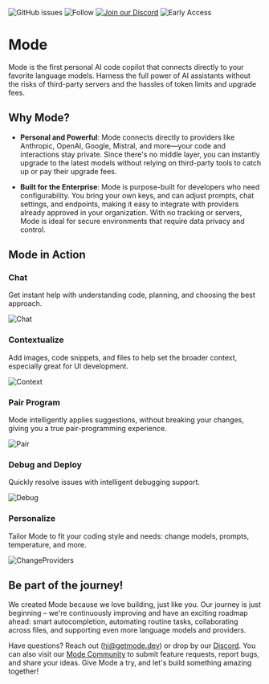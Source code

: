 ![GitHub issues](https://img.shields.io/github/issues/modedevteam/mode-community)
![Follow](https://img.shields.io/twitter/follow/modedevteam?style=social)
[![Join our Discord](https://img.shields.io/badge/Join%20us%20on-Discord-7289DA?logo=discord&logoColor=white)](https://discord.gg/XHxbjcRM)
![Early Access](https://img.shields.io/badge/status-early%20access-007FFF)

# Mode

Mode is the first personal AI code copilot that connects directly to your favorite language models. Harness the full power of AI assistants without the risks of third-party servers and the hassles of token limits and upgrade fees.

## Why Mode?

- **Personal and Powerful**: Mode connects directly to providers like Anthropic, OpenAI, Google, Mistral, and more&mdash;your code and interactions stay private. Since there's no middle layer, you can instantly upgrade to the latest models without relying on third-party tools to catch up or pay their upgrade fees.

- **Built for the Enterprise**: Mode is purpose-built for developers who need configurability. You bring your own keys, and can adjust prompts, chat settings, and endpoints, making it easy to integrate with providers already approved in your organization. With no tracking or servers, Mode is ideal for secure environments that require data privacy and control.

## Mode in Action

### Chat
Get instant help with understanding code, planning, and choosing the best approach.

![Chat](https://cdn.jsdelivr.net/gh/modedevteam/mode-assets/Chat.gif)

### Contextualize
Add images, code snippets, and files to help set the broader context, especially great for  UI development.

![Context](https://cdn.jsdelivr.net/gh/modedevteam/mode-assets/Context.gif)

### Pair Program
Mode intelligently applies suggestions, without breaking your changes, giving you a true pair-programming experience.

![Pair](https://cdn.jsdelivr.net/gh/modedevteam/mode-assets/ApplyChanges.gif)

### Debug and Deploy
Quickly resolve issues with intelligent debugging support.

![Debug](https://cdn.jsdelivr.net/gh/modedevteam/mode-assets/Context.gif)

### Personalize
Tailor Mode to fit your coding style and needs: change models, prompts, temperature, and more.

![ChangeProviders](https://cdn.jsdelivr.net/gh/modedevteam/mode-assets/ChangeProviders.gif)

## Be part of the journey!

We created Mode because we love building, just like you. Our journey is just beginning – we're continuously improving and have an exciting roadmap ahead: smart autocompletion, automating routine tasks, collaborating across files, and supporting even more language models and providers.

Have questions? Reach out (hi@getmode.dev) or drop by our [Discord](https://discord.gg/XHxbjcRM). You can also visit our [Mode Community](https://github.com/modedevteam/mode-community/blob/main/README.md) to submit feature requests, report bugs, and share your ideas. Give Mode a try, and let's build something amazing together!